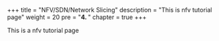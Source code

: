 +++
title = "NFV/SDN/Network Slicing"
description = "This is nfv tutorial page"
weight = 20 
pre = "<b>4. </b>"
chapter = true
+++

This is a nfv tutorial page

